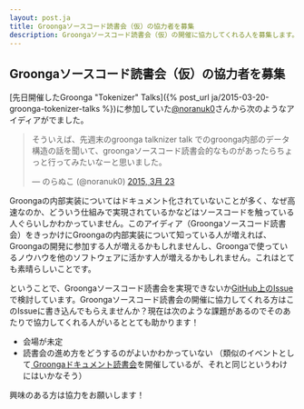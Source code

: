 ```yaml
---
layout: post.ja
title: Groongaソースコード読書会（仮）の協力者を募集
description: Groongaソースコード読書会（仮）の開催に協力してくれる人を募集します。
---
```


## Groongaソースコード読書会（仮）の協力者を募集

[先日開催したGroonga "Tokenizer" Talks]({% post_url ja/2015-03-20-groonga-tokenizer-talks %})に参加していた[@noranuk0](https://twitter.com/noranuk0)さんから次のようなアイディアがでました。

<blockquote class="twitter-tweet" lang="ja">
<p>そういえば、先週末のgroonga talknizer talk でのgroonga内部のデータ構造の話を聞いて、groongaソースコード読書会的なものがあったらちょっと行ってみたいなーと思いました。</p>
&#8212; のらぬこ (@noranuk0) <a href="https://twitter.com/noranuk0/status/579828683512287232">2015, 3月 23</a>
</blockquote>
<script async src="//platform.twitter.com/widgets.js" charset="utf-8"></script>

Groongaの内部実装についてはドキュメント化されていないことが多く、なぜ高速なのか、どういう仕組みで実現されているかなどはソースコードを触っている人ぐらいしかわかっていません。このアイディア（Groongaソースコード読書会）をきっかけにGroongaの内部実装について知っている人が増えれば、Groongaの開発に参加する人が増えるかもしれませんし、Groongaで使っているノウハウを他のソフトウェアに活かす人が増えるかもしれません。これはとても素晴らしいことです。

ということで、Groongaソースコード読書会を実現できないか[GitHub上のIssue](https://github.com/groonga/meetup/issues/4)で検討しています。Groongaソースコード読書会の開催に協力してくれる方はこのIssueに書き込んでもらえませんか？現在は次のような課題があるのでそのあたりで協力してくれる人がいるととても助かります！

  * 会場が未定
  * 読書会の進め方をどうするのがよいかわかっていない
    （類似のイベントとして[ Groongaドキュメント読書会](https://github.com/groonga/groonga-document-read-ja)を開催しているが、それと同じというわけにはいかなそう）

興味のある方は協力をお願いします！
